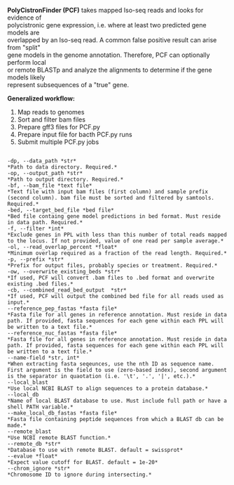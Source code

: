 **PolyCistronFinder (PCF)** takes mapped Iso-seq reads and looks for evidence of  
polycistronic gene expression, i.e. where at least two predicted gene models are  
overlapped by an Iso-seq read. A common false positive result can arise from "split"  
gene models in the genome annotation. Therefore, PCF can optionally perform local  
or remote BLASTp and analyze the alignments to determine if the gene models likely  
represent subsequences of a "true" gene.  

**Generalized workflow:**  
1. Map reads to genomes  
2. Sort and filter bam files  
3. Prepare gff3 files for PCF.py  
4. Prepare input file for bacth PCF.py runs  
5. Submit multiple PCF.py jobs  

```**Usage:** *python PCF.py [options] > <species.out>*  

-dp, --data_path *str*  
*Path to data directory. Required.*  
-op, --output_path *str*  
*Path to output directory. Required.*  
-bf, --bam_file *text file*  
*Text file with input bam files (first column) and sample prefix (second column). bam file must be sorted and filtered by samtools. Required.*  
-bed, --target_bed_file *bed file*  
*Bed file containg gene model predictions in bed format. Must reside in data path. Required.*  
-f, --filter *int*  
*Exclude genes in PPL with less than this number of total reads mapped to the locus. If not provided, value of one read per sample average.*  
-ol, --read_overlap_percent *float*  
*Minimum overlap required as a fraction of the read length. Required.*  
-p, --prefix *str*  
*Prefix for output files, probably species or treatment. Required.*  
-ow, --overwrite_existing_beds *str*  
*If used, PCF will convert .bam files to .bed format and overwrite existing .bed files.*  
-cb, --combined_read_bed_output	 *str*
*If used, PCF will output the combined bed file for all reads used as input.*  
--reference_pep_fastas *fasta file*  
*Fasta file for all genes in reference annotation. Must reside in data path. If provided, fasta sequences for each gene within each PPL will be written to a text file.*  
--reference_nuc_fastas *fasta file*  
*Fasta file for all genes in reference annotation. Must reside in data path. If provided, fasta sequences for each gene within each PPL will be written to a text file.*  
--name-field *str, int*  
*When extracting fasta seqeunces, use the nth ID as sequence name. First argument is the field to use (zero-based index), second argument is the separator in quaotation (i.e. '\t', '.', '|', etc.).*  
--local_blast  
*Use local NCBI BLAST to align sequences to a protein database.*  
--local_db  
*Name of local BLAST database to use. Must include full path or have a shell PATH variable.*  
--make_local_db_fastas *fasta file*  
*Fasta file containing peptide sequences from which a BLAST db can be made.*  
--remote_blast  
*Use NCBI remote BLAST function.*  
--remote_db *str*  
*Database to use with remote BLAST. default = swissprot*  
--evalue *float*  
*Expect value cutoff for BLAST. default = 1e-20*  
--chrom_ignore *str*  
*Chromosome ID to ignore during intersecting.*  
```

